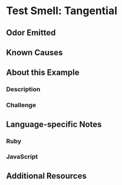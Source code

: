 # Test Smell: Tangential

## Odor Emitted

## Known Causes

## About this Example

### Description

### Challenge

## Language-specific Notes

### Ruby

### JavaScript

## Additional Resources

